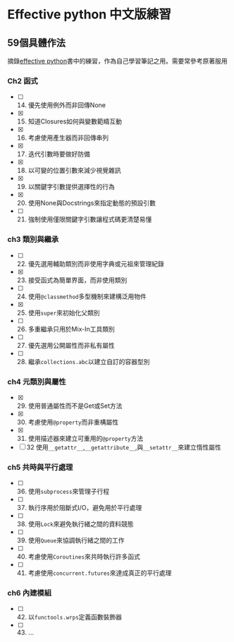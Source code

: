 # Effective python 中文版練習
## 59個具體作法
摘錄[effective python](http://www.books.com.tw/products/0010687746)書中的練習，作為自己學習筆記之用。需要常參考原著服用

### Ch2 函式
- [ ] 14. 優先使用例外而非回傳None
- [x] 15. 知道Closures如何與變數範疇互動
- [x] 16. 考慮使用產生器而非回傳串列
- [x] 17. 迭代引數時要做好防備
- [x] 18. 以可變的位置引數來減少視覺雜訊
- [x] 19. 以關鍵字引數提供選擇性的行為
- [x] 20. 使用None與Docstrings來指定動態的預設引數
- [ ] 21. 強制使用僅限關鍵字引數讓程式碼更清楚易懂

### ch3 類別與繼承
- [ ] 22. 優先選用輔助類別而非使用字典或元祖來管理紀錄
- [x] 23. 接受函式為簡單界面，而非使用類別
- [ ] 24. 使用`@classmethod`多型機制來建構泛用物件
- [x] 25. 使用`super`來初始化父類別
- [ ] 26. 多重繼承只用於Mix-In工具類別
- [ ] 27. 優先選用公開屬性而非私有屬性
- [ ] 28. 繼承`collections.abc`以建立自訂的容器型別

### ch4 元類別與屬性
- [x] 29. 使用普通屬性而不是Get或Set方法
- [x] 30. 考慮使用`@property`而非重構屬性
- [x] 31. 使用描述器來建立可重用的`@property`方法
- [ ] 32  使用`__getattr__`,`__getattribute__`,與`__setattr__`來建立惰性屬性

### ch5 共時與平行處理
- [ ] 36. 使用`subprocess`來管理子行程
- [ ] 37. 執行序用於阻斷式I/O，避免用於平行處理
- [ ] 38. 使用`Lock`來避免執行緒之間的資料競態
- [ ] 39. 使用`Queue`來協調執行緒之間的工作
- [ ] 40. 考慮使用`Coroutines`來共時執行許多函式
- [ ] 41. 考慮使用`concurrent.futures`來達成真正的平行處理

### ch6 內建模組
- [ ] 42. 以`functools.wrps`定義函數裝飾器
- [ ] 43. ...

